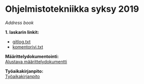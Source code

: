 
# Ohjelmistotekniikka syksy 2019

*Address book*    

**1. laskarin linkit:**
* [gitlog.txt](https://github.com/MiraVorne77/ot-harjoitustyo/blob/master/laskarit/viikko1/gitlog.txt)  
* [komentorivi.txt](https://github.com/MiraVorne77/ot-harjoitustyo/blob/master/laskarit/viikko1/komentorivi.txt)  

**Määrittelydokumentointi:**   
[Alustava määrittelydokumentti](https://github.com/MiraVorne77/ot-harjoitustyo/blob/master/dokumentointi/alustavaMaarittelydokumentti.md)


**Työaikakirjanpito:**  
[Työaikakirjanpito](https://github.com/MiraVorne77/ot-harjoitustyo/blob/master/dokumentointi/tyoaikakirjanpito.md)
